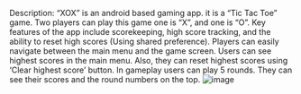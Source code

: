 Description:
“XOX” is an android based gaming app. it is a “Tic Tac Toe” game. Two players can play this game one is “X”, and one is “O”. Key features of the app include scorekeeping, high score tracking, and the ability to reset high scores (Using shared preference). Players can easily navigate between the main menu and the game screen. Users can see highest scores in the main menu. Also, they can reset highest scores using ‘Clear highest score’ button. In gameplay users can play 5 rounds. They can see their scores and the round numbers on the top. 
![image](https://github.com/Tharindu-Sandeepa/xox/assets/127717448/dbaccad7-fc1d-4c8f-b471-99bbbf22f641)

